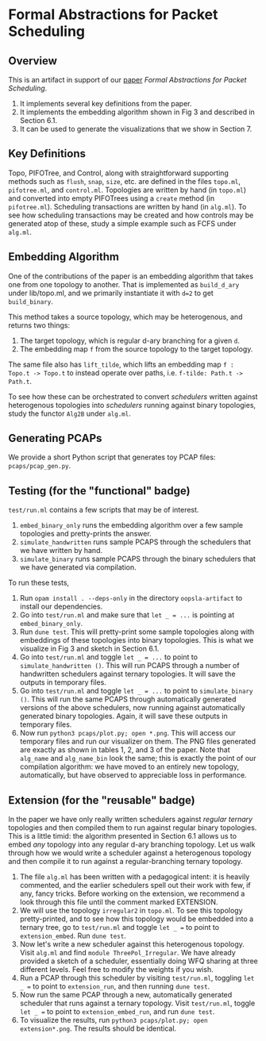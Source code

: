 
# Formal Abstractions for Packet Scheduling


## Overview

This is an artifact in support of our [paper](https://arxiv.org/abs/2211.11659) _Formal Abstractions for Packet Scheduling_.
1. It implements several key definitions from the paper.
2. It implements the embedding algorithm shown in Fig 3 and described in Section 6.1.
3. It can be used to generate the visualizations that we show in Section 7.

## Key Definitions

Topo, PIFOTree, and Control, along with straightforward supporting methods such as `flush`, `snap`, `size`, etc. are defined in the files `topo.ml`, `pifotree.ml`, and `control.ml`.
Topologies are written by hand (in `topo.ml`) and converted into empty PIFOTrees using a `create` method (in `pifotree.ml`).
Scheduling transactions are written by hand (in `alg.ml`).
To see how scheduling transactions may be created and how controls may be generated atop of these, study a simple example such as FCFS under `alg.ml`.


## Embedding Algorithm

One of the contributions of the paper is an embedding algorithm that takes one from one topology to another.
That is implemented as `build_d_ary` under lib/topo.ml, and we primarily instantiate it with `d=2` to get `build_binary`.

This method takes a source topology, which may be heterogenous, and returns two things:
1. The target topology, which is regular d-ary branching for a given `d`.
2. The embedding map `f` from the source topology to the target topology.

The same file also has `lift_tilde`, which lifts an embedding map `f : Topo.t -> Topo.t` to instead operate over paths, i.e. `f-tilde: Path.t -> Path.t`.

To see how these can be orchestrated to convert _schedulers_ written against heterogenous topologies into _schedulers_ running against binary topologies, study the functor `Alg2B` under `alg.ml`.


## Generating PCAPs

We provide a short Python script that generates toy PCAP files: `pcaps/pcap_gen.py`.


## Testing (for the "functional" badge)

`test/run.ml` contains a few scripts that may be of interest.
1. `embed_binary_only` runs the embedding algorithm over a few sample topologies and pretty-prints the answer.
2. `simulate_handwritten` runs sample PCAPS through the schedulers that we have written by hand.
3. `simulate_binary` runs sample PCAPS through the binary schedulers that we have generated via compilation.

To run these tests,
1. Run `opam install . --deps-only` in the directory `oopsla-artifact` to install our dependencies.
2. Go into `test/run.ml` and make sure that `let _ = ...` is pointing at `embed_binary_only`.
3. Run `dune test`. This will pretty-print some sample topologies along with embeddings of these topologies into binary topologies. This is what we visualize in Fig 3 and sketch in Section 6.1.
4. Go into `test/run.ml` and toggle `let _ = ...` to point to `simulate_handwritten ()`. This will run PCAPS through a number of handwritten schedulers against ternary topologies. It will save the outputs in temporary files.
5. Go into `test/run.ml` and toggle `let _ = ...` to point to `simulate_binary ()`. This will run the same PCAPS through automatically generated versions of the above schedulers, now running against automatically generated binary topologies. Again, it will save these outputs in temporary files.
6. Now run `python3 pcaps/plot.py; open *.png`. This will access our temporary files and run our visualizer on them. The PNG files generated are exactly as shown in tables 1, 2, and 3 of the paper. Note that `alg_name` and `alg_name_bin` look the same; this is exactly the point of our compilation algorithm: we have moved to an entirely new topology, automatically, but have observed to appreciable loss in performance.


## Extension (for the "reusable" badge)

In the paper we have only really written schedulers against _regular ternary_ topologies and then compiled them to run against regular binary topologies.
This is a little timid: the algorithm presented in Section 6.1 allows us to embed _any_ topology into any regular d-ary branching topology.
Let us walk through how we would write a scheduler against a heterogenous topology and then compile it to run against a regular-branching ternary topology.

1. The file `alg.ml` has been written with a pedagogical intent: it is heavily commented, and the earlier schedulers spell out their work with few, if any, fancy tricks. Before working on the extension, we recommend a look through this file until the comment marked EXTENSION.
2. We will use the topology `irregular2` in `topo.ml`. To see this topology pretty-printed, and to see how this topology would be embedded into a ternary tree, go to `test/run.ml` and toggle `let _ =` to point to `extension_embed`. Run `dune test`.
3. Now let's write a new scheduler against this heterogenous topology. Visit `alg.ml` and find `module ThreePol_Irregular`. We have already provided a sketch of a scheduler, essentially doing WFQ sharing at three different levels. Feel free to modify the weights if you wish.
4. Run a PCAP through this scheduler by visiting `test/run.ml`, toggling `let _ =` to point to `extension_run`, and then running `dune test`.
5. Now run the same PCAP through a new, automatically generated scheduler that runs against a ternary topology. Visit `test/run.ml`, toggle `let _ =` to point to `extension_embed_run`, and run `dune test`.
6. To visualize the results, run `python3 pcaps/plot.py; open extension*.png`. The results should be identical.
